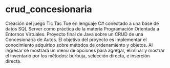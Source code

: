 # crud_concesionaria
Creación del juego Tic Tac Toe en lenguaje C# conectado a una base de datos SQL Server como práctica de la materia Programación Orientada a Entornos Virtuales.
Proyecto final de Java sobre un CRUD de una Concesionaría de Autos. El objetivo del proyecto es implementar el conocimiento adquirido sobre métodos de ordenamiento y objetos. Al ingresar se mostrará un menú de opciones para agregar, eliminar y mostrar el inventario por los métodos: burbuja, selección directa, e inserción directa.
